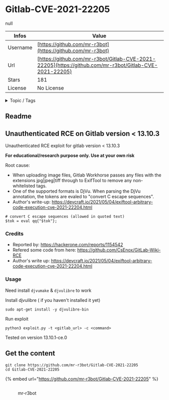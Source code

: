 # Gitlab-CVE-2021-22205

null

| Infos    | Value                                                              |
| -------- | -------------------------------------------------------------------|
| Username | [https://github.com/mr-r3bot](https://github.com/mr-r3bot) |
| Url      | [https://github.com/mr-r3bot/Gitlab-CVE-2021-22205](https://github.com/mr-r3bot/Gitlab-CVE-2021-22205)                                               |
| Stars    | 181                                                          |
| License  | No License                                                        |

<details>

<summary>Topic / Tags</summary>



</details>

## Readme

## Unauthenticated RCE on Gitlab version < 13.10.3

Unauthenticated RCE exploit for gitlab version < 13.10.3

**For educational/research purpose only. Use at your own risk**


Root cause:
- When uploading image files, Gitlab Workhorse passes any files with the extensions jpg|jpeg|tiff through to ExifTool to remove any non-whitelisted tags.
- One of the supported formats is DjVu. When parsing the DjVu annotation, the tokens are evaled to "convert C escape sequences".
- Author's write-up: https://devcraft.io/2021/05/04/exiftool-arbitrary-code-execution-cve-2021-22204.html

```
# convert C escape sequences (allowed in quoted text)
$tok = eval qq{"$tok"};
```
### Credits
- Reported by: https://hackerone.com/reports/1154542
- Refered some code from here: https://github.com/CsEnox/GitLab-Wiki-RCE
- Author's write up: https://devcraft.io/2021/05/04/exiftool-arbitrary-code-execution-cve-2021-22204.html

### Usage

Need install `djvumake` & `djvulibre` to work 

Install djvulibre ( if you haven't installed it yet)
```
sudo apt-get install -y djvulibre-bin
```

Run exploit

```
python3 exploit.py -t <gitlab_url> -c <command>
```


Tested on version 13.10.1-ce.0



## Get the content

```
git clone https://github.com/mr-r3bot/Gitlab-CVE-2021-22205
cd Gitlab-CVE-2021-22205
```

{% embed url="https://github.com/mr-r3bot/Gitlab-CVE-2021-22205" %}

<figure><img src="https://avatars.githubusercontent.com/u/37280106?v=4" alt=""><figcaption><p>mr-r3bot</p></figcaption></figure>
